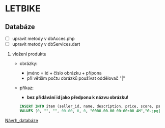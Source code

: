 # LETBIKE


## Databáze

- [ ] upravit metody v dbAcces.php
- [ ] upravit metody v dbServices.dart

1. vložení produktu
    * obrázky:
        * jméno = id + číslo obrázku + přípona
        * při větším počtu obrázků používat oddělovač "|"
    * příkaz: 
        * __bez přidávání id jako předponu k názvu obrázku!__

        ```SQL
        INSERT INTO item (seller_id, name, description, price, score, paid, date_end, imgs, status)
        VALUES (0, "", "", 00.00, 0, 0, "0000-00-00 00:00:00 AM","0.jpg|1.jpg|2.jpg", 0);
        ```



[Návrh_databáze](https://dbdiagram.io/d/603a99cdfcdcb6230b21cb94)